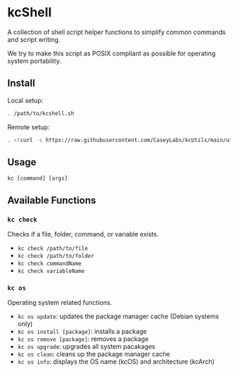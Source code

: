 # kcShell  
A collection of shell script helper functions to simplify common commands and script writing.  
  
We try to make this script as POSIX compliant as possible for operating system portability.  
  
## Install  
  
Local setup:  
```sh
. /path/to/kcshell.sh
```  
  
Remote setup:    
```sh
. <(curl -s https://raw.githubusercontent.com/CaseyLabs/kcUtils/main/utils/kcShell/kcshell.sh)
```    
  
## Usage  
`kc [command] [args]`  
  
## Available Functions  
### `kc check`  
Checks if a file, folder, command, or variable exists.  
- `kc check /path/to/file`  
- `kc check /path/to/folder`  
- `kc check commandName`  
- `kc check variableName`  
### `kc os`  
Operating system related functions.  
- `kc os update`: updates the package manager cache (Debian systems only)  
- `kc os install [package]`: installs a package  
- `kc os remove [package]`: removes a package  
- `kc os upgrade`: upgrades all system pacakages  
- `kc os clean`: cleans up the package manager cache  
- `kc os info`: displays the OS name (kcOS) and architecture (kcArch)  
